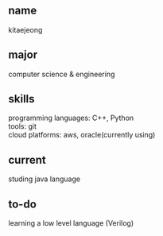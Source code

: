 ## name  
kitaejeong

## major  
computer science & engineering

## skills  
programming languages: C++, Python  
tools: git  
cloud platforms: aws, oracle(currently using)

## current
studing java language

## to-do  
learning a low level language (Verilog)
